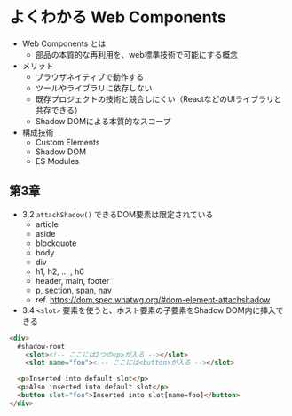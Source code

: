 よくわかる Web Components
=======================

- Web Components とは
  - 部品の本質的な再利用を、web標準技術で可能にする概念
- メリット
  - ブラウザネイティブで動作する
  - ツールやライブラリに依存しない
  - 既存プロジェクトの技術と競合しにくい（ReactなどのUIライブラリと共存できる）
  - Shadow DOMによる本質的なスコープ
- 構成技術
  - Custom Elements
  - Shadow DOM
  - ES Modules

## 第3章

- 3.2 `attachShadow()` できるDOM要素は限定されている
  - article
  - aside
  - blockquote
  - body
  - div
  - h1, h2, ... , h6
  - header, main, footer
  - p, section, span, nav
  - ref. https://dom.spec.whatwg.org/#dom-element-attachshadow
- 3.4 `<slot>` 要素を使うと、ホスト要素の子要素をShadow DOM内に挿入できる

```html
<div>
  #shadow-root
    <slot><!-- ここには2つの<p>が入る --></slot>
    <slot name="foo"><!-- ここには<button>が入る --></slot>

  <p>Inserted into default slot</p>
  <p>Also inserted into default slot</p>
  <button slot="foo">Inserted into slot[name=foo]</button>
</div>
```
